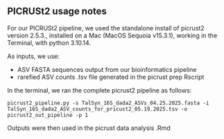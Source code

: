 ## PICRUSt2 usage notes

For our PICRUSt2 pipeline, we used the standalone install of picrust2 version 2.5.3., installed on a Mac (MacOS Sequoia v15.3.1), working in the Terminal, with python 3.10.14. 

As inputs, we use:
- ASV FASTA sequences output from our bioinformatics pipeline
- rarefied ASV counts .tsv file generated in the picrust prep Rscript

In the terminal, we ran the complete picrust2 pipeline as follows:

`picrust2_pipeline.py -s TalSyn_16S_dada2_ASVs_04.25.2025.fasta -i TalSyn_16S_dada2_ASV_counts_for_pricust2_05.19.2025.tsv -o picrust2_out_pipeline -p 1`

Outputs were then used in the picrust data analysis .Rmd
